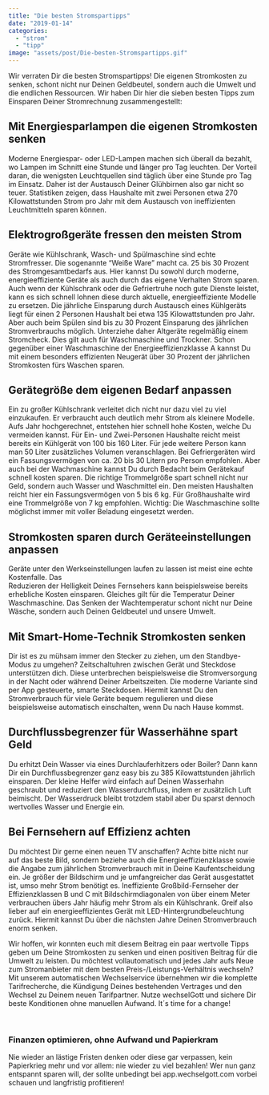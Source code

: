 ```yaml
---
title: "Die besten Stromspartipps"
date: "2019-01-14"
categories: 
  - "strom"
  - "tipp"
image: "assets/post/Die-besten-Stromspartipps.gif"
---
```



Wir verraten Dir die besten Stromspartipps! Die eigenen Stromkosten zu senken, schont nicht nur Deinen Geldbeutel, sondern auch die Umwelt und die endlichen Ressourcen. Wir haben Dir hier die sieben besten Tipps zum Einsparen Deiner Stromrechnung zusammengestellt:

## Mit Energiesparlampen die eigenen Stromkosten senken

Moderne Energiespar- oder LED-Lampen machen sich überall da bezahlt, wo Lampen im Schnitt eine Stunde und länger pro Tag leuchten. Der Vorteil daran, die wenigsten Leuchtquellen sind täglich über eine Stunde pro Tag im Einsatz. Daher ist der Austausch Deiner Glühbirnen also gar nicht so teuer. Statistiken zeigen, dass Haushalte mit zwei Personen etwa 270 Kilowattstunden Strom pro Jahr mit dem Austausch von ineffizienten Leuchtmitteln sparen können.

## Elektrogroßgeräte fressen den meisten Strom

Geräte wie Kühlschrank, Wasch- und Spülmaschine sind echte Stromfresser. Die sogenannte “Weiße Ware” macht ca. 25 bis 30 Prozent des Stromgesamtbedarfs aus. Hier kannst Du sowohl durch moderne, energieeffiziente Geräte als auch durch das eigene Verhalten Strom sparen. Auch wenn der Kühlschrank oder die Gefriertruhe noch gute Dienste leistet, kann es sich schnell lohnen diese durch aktuelle, energieeffiziente Modelle zu ersetzen. Die jährliche Einsparung durch Austausch eines Kühlgeräts liegt für einen 2 Personen Haushalt bei etwa 135 Kilowattstunden pro Jahr. Aber auch beim Spülen sind bis zu 30 Prozent Einsparung des jährlichen Stromverbrauchs möglich. Unterziehe daher Altgeräte regelmäßig einem Stromcheck. Dies gilt auch für Waschmaschine und Trockner. Schon gegenüber einer Waschmaschine der Energieeffizienzklasse A kannst Du mit einem besonders effizienten Neugerät über 30 Prozent der jährlichen Stromkosten fürs Waschen sparen.

## Gerätegröße dem eigenen Bedarf anpassen

Ein zu großer Kühlschrank verleitet dich nicht nur dazu viel zu viel einzukaufen. Er verbraucht auch deutlich mehr Strom als kleinere Modelle. Aufs Jahr hochgerechnet, entstehen hier schnell hohe Kosten, welche Du vermeiden kannst. Für Ein- und Zwei-Personen Haushalte reicht meist bereits ein Kühlgerät von 100 bis 160 Liter. Für jede weitere Person kann man 50 Liter zusätzliches Volumen veranschlagen. Bei Gefriergeräten wird ein Fassungsvermögen von ca. 20 bis 30 Litern pro Person empfohlen. Aber auch bei der Wachmaschine kannst Du durch Bedacht beim Gerätekauf schnell kosten sparen. Die richtige Trommelgröße spart schnell nicht nur Geld, sondern auch Wasser und Waschmittel ein. Den meisten Haushalten reicht hier ein Fassungsvermögen von 5 bis 6 kg. Für Großhaushalte wird eine Trommelgröße von 7 kg empfohlen. Wichtig: Die Waschmaschine sollte möglichst immer mit voller Beladung eingesetzt werden.

## Stromkosten sparen durch Geräteeinstellungen anpassen

Geräte unter den Werkseinstellungen laufen zu lassen ist meist eine echte Kostenfalle. Das  
Reduzieren der Helligkeit Deines Fernsehers kann beispielsweise bereits erhebliche Kosten einsparen. Gleiches gilt für die Temperatur Deiner Waschmaschine. Das Senken der Wachtemperatur schont nicht nur Deine Wäsche, sondern auch Deinen Geldbeutel und unsere Umwelt.

## Mit Smart-Home-Technik Stromkosten senken

Dir ist es zu mühsam immer den Stecker zu ziehen, um den Standbye-Modus zu umgehen? Zeitschaltuhren zwischen Gerät und Steckdose unterstützen dich. Diese unterbrechen beispielsweise die Stromversorgung in der Nacht oder während Deiner Arbeitszeiten. Die moderne Variante sind per App gesteuerte, smarte Steckdosen. Hiermit kannst Du den Stromverbrauch für viele Geräte bequem regulieren und diese beispielsweise automatisch einschalten, wenn Du nach Hause kommst.

## Durchflussbegrenzer für Wasserhähne spart Geld

Du erhitzt Dein Wasser via eines Durchlauferhitzers oder Boiler? Dann kann Dir ein Durchflussbegrenzer ganz easy bis zu 385 Kilowattstunden jährlich einsparen. Der kleine Helfer wird einfach auf Deinen Wasserhahn geschraubt und reduziert den Wasserdurchfluss, indem er zusätzlich Luft beimischt. Der Wasserdruck bleibt trotzdem stabil aber Du sparst dennoch wertvolles Wasser und Energie ein.

## Bei Fernsehern auf Effizienz achten

Du möchtest Dir gerne einen neuen TV anschaffen? Achte bitte nicht nur auf das beste Bild, sondern beziehe auch die Energieeffizienzklasse sowie die Angabe zum jährlichen Stromverbrauch mit in Deine Kaufentscheidung ein. Je größer der Bildschirm und je umfangreicher das Gerät ausgestattet ist, umso mehr Strom benötigt es. Ineffiziente Großbild-Fernseher der Effizienzklassen B und C mit Bildschirmdiagonalen von über einem Meter verbrauchen übers Jahr häufig mehr Strom als ein Kühlschrank. Greif also lieber auf ein energieeffizientes Gerät mit LED-Hintergrundbeleuchtung zurück. Hiermit kannst Du über die nächsten Jahre Deinen Stromverbrauch enorm senken.


Wir hoffen, wir konnten euch mit diesem Beitrag ein paar wertvolle Tipps geben um Deine Stromkosten zu senken und einen positiven Beitrag für die Umwelt zu leisten. Du möchtest vollautomatisch und jedes Jahr aufs Neue zum Stromanbieter mit dem besten Preis-/Leistungs-Verhältnis wechseln? Mit unserem automatischen Wechselservice übernehmen wir die komplette Tarifrecherche, die Kündigung Deines bestehenden Vertrages und den Wechsel zu Deinem neuen Tarifpartner. Nutze wechselGott und sichere Dir beste Konditionen ohne manuellen Aufwand. It´s time for a change!

<br>

### Finanzen optimieren, ohne Aufwand und Papierkram

Nie wieder an lästige Fristen denken oder diese gar verpassen, kein Papierkrieg mehr und vor allem: nie wieder zu viel
bezahlen! Wer nun ganz entspannt sparen will, der sollte unbedingt bei app.wechselgott.com vorbei schauen und
langfristig profitieren!